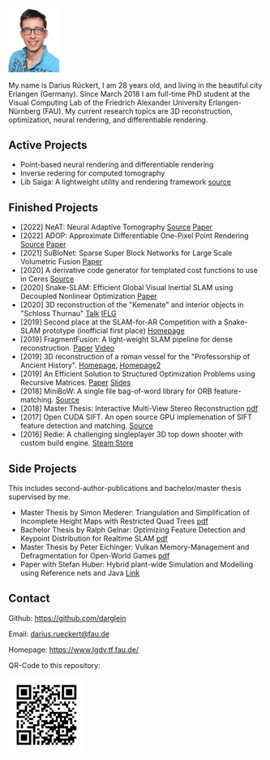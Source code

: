 <img src="images/me.jpg" width="100"/> 

My name is Darius Rückert, I am 28 years old, and living in the beautiful city Erlangen (Germany). 
Since March 2018 I am full-time PhD student at the Visual Computing Lab of the 
Friedrich Alexander University Erlangen-Nürnberg (FAU). My current research 
topics are 3D reconstruction, optimization, neural rendering, 
and differentiable rendering.

## Active Projects

 * Point-based neural rendering and differentiable rendering
 * Inverse redering for computed tomography
 * Lib Saiga: A lightweight utility and rendering framework [source](https://github.com/darglein/saiga)

 
## Finished Projects
 * [2022] NeAT: Neural Adaptive Tomography [Source](https://github.com/darglein/NeAT) [Paper](https://dl.acm.org/doi/abs/10.1145/3528223.3530121)
 * [2022] ADOP: Approximate Differentiable One-Pixel Point Rendering [Source](https://github.com/darglein/ADOP) [Paper](https://dl.acm.org/doi/abs/10.1145/3528223.3530122)
 * [2021] SuBloNet: Sparse Super Block Networks for Large Scale Volumetric Fusion [Paper](https://vmv2021.inf.tu-dresden.de/paper-sublonet-sparse-super-block-networks-for-large-scale-volumetric-fusion/)
 * [2020] A derivative code generator for templated cost functions to use in Ceres [Source](https://github.com/darglein/Autodiff-Codegen)
 * [2020] Snake-SLAM: Efficient Global Visual Inertial SLAM using Decoupled Nonlinear Optimization [Paper](https://ieeexplore.ieee.org/abstract/document/9476760)
 * [2020] 3D reconstruction of the "Kemenate" and interior objects in "Schloss Thurnau"
 [Talk](https://www.uni-bayreuth.de/de/universitaet/presse/pressemitteilungen/2020/008-Stadtgespraech_3D-Rekonstruktion-histor_-Kemenate-Schloss-Thurnau_Muehlnikel/index.html) [IFLG](https://www.iflg-thurnau.de/)
 * [2019] Second place at the SLAM-for-AR Competition with a Snake-SLAM prototype (inofficial first place) [Homepage](http://www.zjucvg.net/eval-vislam/ismar19-slam-competition/)
 * [2019] FragmentFusion: A light-weight SLAM pipeline for dense reconstruction. [Paper](https://ieeexplore.ieee.org/abstract/document/8951922) [Video](https://www.youtube.com/watch?v=DK7tvu2nw24)
 * [2019] 3D reconstruction of a roman vessel for the "Professorship of Ancient History". [Homepage](https://www.egea-ev.de/), [Homepage2](https://www.geschichte.phil.fau.de/department-geschichte/lehrstuehle-und-personen/professur-fuer-alte-geschichte/)
 * [2019] An Efficient Solution to Structured Optimization Problems using Recursive Matrices. [Paper](https://onlinelibrary.wiley.com/doi/full/10.1111/cgf.13758) [Slides](paper/RecursiveMatrices_slides.pptx)
 * [2018] MiniBoW: A single file bag-of-word library for ORB feature-matching. [Source](https://github.com/darglein/DBoW2)
 * [2018] Master Thesis: Interactive Multi-View Stereo Reconstruction [pdf](thesis/InteractiveMulti-ViewStereoReconstruction.pdf)
 * [2017] Open CUDA SIFT. An open source GPU implemenation of SIFT feature detection and matching. [Source](https://github.com/darglein/ocs)
 * [2016] Redie: A challenging singleplayer 3D top down shooter with custom build engine. [Steam Store](https://store.steampowered.com/app/536990/Redie/)

## Side Projects

This includes second-author-publications and bachelor/master thesis supervised by me.

 * Master Thesis by Simon Mederer: Triangulation and Simplification of Incomplete Height Maps with Restricted Quad Trees [pdf](thesis/TriangulationandSimplificationofIncompleteHeightMapswithRestrictedQuadTrees.pdf)
 * Bachelor Thesis by Ralph Gelnar: Optimizing Feature Detection and Keypoint Distribution for Realtime SLAM [pdf](thesis/OptimizingFeatureDetectionandKeypointDistributionforRealtimeSLAM.pdf)
 * Master Thesis by Peter Eichinger: Vulkan Memory-Management and Defragmentation for Open-World Games [pdf](thesis/VulkanMemory-ManagementandDefragmentationforOpen-WorldGames.pdf)
 * Paper with Stefan Huber: Hybrid plant-wide Simulation and Modelling using Reference nets and Java [Link](https://www.sciencedirect.com/science/article/pii/B9780444634283501478)
 
## Contact

Github: https://github.com/darglein

Email: darius.rueckert@fau.de

Homepage: https://www.lgdv.tf.fau.de/

QR-Code to this repository:

<img src="images/qr_to_this_repo.png" width="150"/> 
